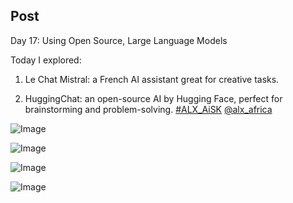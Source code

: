 ## Post

Day 17: Using Open Source, Large Language Models

Today I explored:

1. Le Chat Mistral: a French AI assistant great for creative tasks.

2. HuggingChat: an open-source AI by Hugging Face, perfect for brainstorming and problem-solving. [#ALX_AiSK](https://x.com/hashtag/ALX_AiSK?src=hashtag_click)
   [@alx_africa](https://x.com/alx_africa)

![Image](https://pbs.twimg.com/media/Gq2AhSJXAAAqMyb?format=jpg&name=360x360)

![Image](https://pbs.twimg.com/media/Gq2AjaQWMAANJrH?format=jpg&name=360x360)

![Image](https://pbs.twimg.com/media/Gq2NeyRWMAARfmb?format=jpg&name=360x360)

![Image](https://pbs.twimg.com/media/Gq2NgOlbAAMDBdI?format=jpg&name=360x360)
